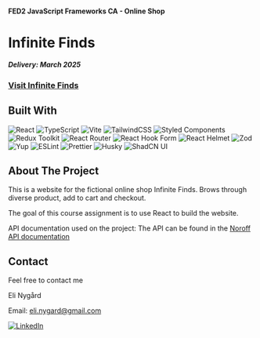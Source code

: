 <a name="readme-top"></a>

#### FED2 JavaScript Frameworks CA - Online Shop

# Infinite Finds

##### Delivery: March 2025


### **[Visit Infinite Finds](https://infinitefinds.netlify.app/)**

<div align="center">


  
</div>


## Built With

![React](https://img.shields.io/badge/%20React-20232a.svg?style=for-the-badge&logo=react&logoColor=61DAFB)
![TypeScript](https://img.shields.io/badge/%20TypeScript-3178C6.svg?style=for-the-badge&logo=typescript&logoColor=white)
![Vite](https://img.shields.io/badge/%20Vite-646CFF.svg?style=for-the-badge&logo=vite&logoColor=white)
![TailwindCSS](https://img.shields.io/badge/%20TailwindCSS-38B2AC.svg?style=for-the-badge&logo=tailwindcss&logoColor=white)
![Styled Components](https://img.shields.io/badge/%20Styled%20Components-DB7093.svg?style=for-the-badge&logo=styled-components&logoColor=white)
![Redux Toolkit](https://img.shields.io/badge/%20Redux_Toolkit-764ABC.svg?style=for-the-badge&logo=redux&logoColor=white)
![React Router](https://img.shields.io/badge/%20React_Router-CA4245.svg?style=for-the-badge&logo=react-router&logoColor=white)
![React Hook Form](https://img.shields.io/badge/%20React_Hook_Form-EC5990.svg?style=for-the-badge&logo=reacthookform&logoColor=white)
![React Helmet](https://img.shields.io/badge/%20React%20Helmet-323330.svg?style=for-the-badge&logo=react&logoColor=white)
![Zod](https://img.shields.io/badge/%20Zod-3B82F6.svg?style=for-the-badge&logo=zod&logoColor=white)
![Yup](https://img.shields.io/badge/%20Yup-1A73E8.svg?style=for-the-badge&logo=yup&logoColor=white)
![ESLint](https://img.shields.io/badge/%20ESLint-4B32C3.svg?style=for-the-badge&logo=eslint&logoColor=white)
![Prettier](https://img.shields.io/badge/%20Prettier-F7B93E.svg?style=for-the-badge&logo=prettier&logoColor=white)
![Husky](https://img.shields.io/badge/%20Husky-29B6F6.svg?style=for-the-badge&logo=husky&logoColor=white)
![ShadCN UI](https://img.shields.io/badge/%20ShadCN%20UI-000000.svg?style=for-the-badge&logoColor=white)

## About The Project

This is a website for the fictional online shop Infinite Finds. Brows through diverse product, add to cart and checkout. 

The goal of this course assignment is to use React to build the website. 

API documentation used on the project:
The API can be found in the [Noroff API documentation](https://docs.noroff.dev/docs/v2/basic/online-shop)

## Contact
Feel free to contact me

Eli Nygård 

Email: eli.nygard@gmail.com

[![LinkedIn](https://img.shields.io/badge/%20LinkedIn-0077B5.svg?style=for-the-badge&logo=linkedin&logoColor=white)](https://www.linkedin.com/in/eli-nygard)

